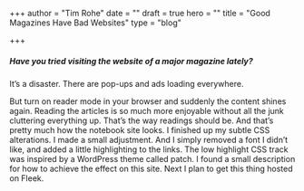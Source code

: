 +++
author = "Tim Rohe"
date = ""
draft = true
hero = ""
title = "Good Magazines Have Bad Websites"
type = "blog"

+++
##### Have you tried visiting the website of a major magazine lately?

It’s a disaster. There are pop-ups and ads loading everywhere.

But turn on reader mode in your browser and suddenly the content shines again. Reading the articles is so much more enjoyable without all the junk cluttering everything up. That’s the way readings should be. And that’s pretty much how the notebook site looks. I finished up my subtle CSS alterations. I made a small adjustment. And I simply removed a font I didn’t like, and added a little highlighting to the links. The low highlight CSS track was inspired by a WordPress theme called patch. I found a small description for how to achieve the effect on this site. Next I plan to get this thing hosted on Fleek.